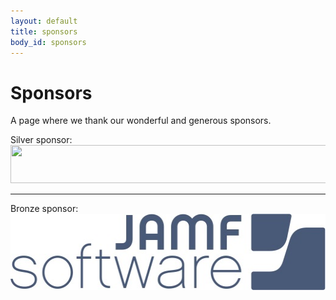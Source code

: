```yaml
---
layout: default
title: sponsors
body_id: sponsors
---
```


# Sponsors

A page where we thank our wonderful and generous sponsors.

<p>Silver sponsor: <img src height="61" width="700" src="/assets/archiware_logo_rgb_700px-72dpi.png"></p>
<hr>
<p>Bronze sponsor:  <img height="122" width="520"  src="/assets/JAMF-Software-Blue-Logo-Print.jpg"></p>